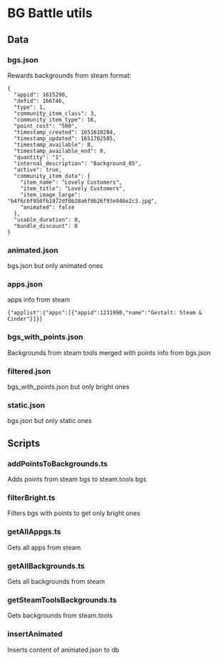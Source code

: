 # BG Battle utils

## Data

### bgs.json

Rewards backgrounds from steam
format:
```
{
  "appid": 1615290,
  "defid": 166746,
  "type": 1,
  "community_item_class": 3,
  "community_item_type": 16,
  "point_cost": "500",
  "timestamp_created": 1651610284,
  "timestamp_updated": 1651702585,
  "timestamp_available": 0,
  "timestamp_available_end": 0,
  "quantity": "1",
  "internal_description": "Background_05",
  "active": true,
  "community_item_data": {
    "item_name": "Lovely Customers",
    "item_title": "Lovely Customers",
    "item_image_large": "b4f6cbf950fb1972df0b28a6f0b26f93e046e2c3.jpg",
    "animated": false
  },
  "usable_duration": 0,
  "bundle_discount": 0
}
```

### animated.json
bgs.json but only animated ones

### apps.json
apps info from steam
```
{"applist":{"apps":[{"appid":1231990,"name":"Gestalt: Steam & Cinder"}]}}
```

### bgs_with_points.json

Backgrounds from steam tools merged with points info from bgs.json

### filtered.json

bgs_with_points.json but only bright ones

### static.json
bgs.json but only static ones


## Scripts

### addPointsToBackgrounds.ts
Adds points from steam bgs to steam.tools bgs

### filterBright.ts
Filters bgs with points to get only bright ones

### getAllAppgs.ts
Gets all apps from steam

### getAllBackgrounds.ts
Gets all backgrounds from steam

### getSteamToolsBackgrounds.ts
Gets backgrounds from steam.tools

### insertAnimated
Inserts content of animated.json to db